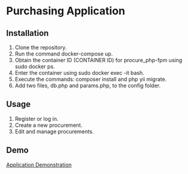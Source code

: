 # Purchasing Application

## Installation

1. Clone the repository.
2. Run the command docker-compose up.
3. Obtain the container ID (CONTAINER ID) for procure_php-fpm using sudo docker ps.
4. Enter the container using sudo docker exec -it <CONTAINER ID> bash.
5. Execute the commands: composer install and php yii migrate.
6. Add two files, db.php and params.php, to the config folder.

## Usage

1. Register or log in.
2. Create a new procurement.
3. Edit and manage procurements.

## Demo

[Application Demonstration](ссылка)
